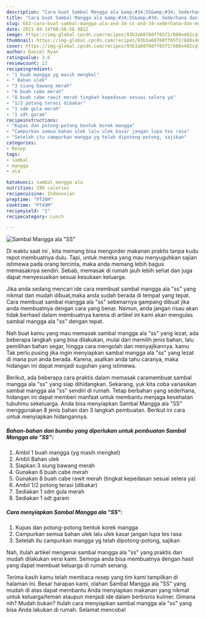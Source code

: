 ```yaml
---
description: "Cara buat Sambal Mangga ala &amp;#34;SS&amp;#34; Sederhana dan Mudah Dibuat"
title: "Cara buat Sambal Mangga ala &amp;#34;SS&amp;#34; Sederhana dan Mudah Dibuat"
slug: 683-cara-buat-sambal-mangga-ala-and-34-ss-and-34-sederhana-dan-mudah-dibuat
date: 2021-04-14T00:56:56.981Z
image: https://img-global.cpcdn.com/recipes/93b3a60760ff65f2/680x482cq70/sambal-mangga-ala-ss-foto-resep-utama.jpg
thumbnail: https://img-global.cpcdn.com/recipes/93b3a60760ff65f2/680x482cq70/sambal-mangga-ala-ss-foto-resep-utama.jpg
cover: https://img-global.cpcdn.com/recipes/93b3a60760ff65f2/680x482cq70/sambal-mangga-ala-ss-foto-resep-utama.jpg
author: Daniel Ryan
ratingvalue: 3.6
reviewcount: 13
recipeingredient:
- "1 buah mangga yg masih mengkel"
- " Bahan ulek"
- "3 siung bawang merah"
- "6 buah cabe merah"
- "8 buah cabe rawit merah tingkat kepedasan sesuai selera ya"
- "1/2 potong terasi dibakar"
- "1 sdm gula merah"
- "1 sdt garam"
recipeinstructions:
- "Kupas dan potong-potong bentuk korek mangga"
- "Campurkan semua bahan ulek lalu ulek kasar jangan lupa tes rasa"
- "Setelah itu campurkan mangga yg telah dipotong-potong, sajikan"
categories:
- Resep
tags:
- sambal
- mangga
- ala

katakunci: sambal mangga ala 
nutrition: 280 calories
recipecuisine: Indonesian
preptime: "PT26M"
cooktime: "PT49M"
recipeyield: "1"
recipecategory: Lunch

---
```



![Sambal Mangga ala &#34;SS&#34;](https://img-global.cpcdn.com/recipes/93b3a60760ff65f2/680x482cq70/sambal-mangga-ala-ss-foto-resep-utama.jpg)

Di waktu  saat ini , kita memang bisa mengorder makanan praktis tanpa kudu repot membuatnya dulu. Tapi, untuk mereka yang mau menyuguhkan sajian istimewa pada orang tercinta, maka anda memang lebih bagus memasaknya sendiri. Sebab, memasak di rumah jauh lebih sehat dan juga dapat menyesuaikan sesuai kesukaan keluarga.

Jika anda sedang mencari ide cara membuat sambal mangga ala &#34;ss&#34; yang nikmat dan mudah dibuat,maka anda sudah berada di tempat yang tepat. Cara membuat sambal mangga ala &#34;ss&#34;  sebenarnya gampang dibuat jika anda membuatnya dengan cara yang benar. Namun, anda jangan risau akan tidak berhasil dalam membuatnya 
karena di artikel ini kami akan mengulas sambal mangga ala &#34;ss&#34; dengan tepat.  



Nah buat kamu yang mau memasak sambal mangga ala &#34;ss&#34; yang lezat, ada beberapa langkah yang bisa dilakukan, mulai dari memilih jenis bahan, lalu pemilihan bahan segar, hingga cara mengolah dan menyajikannya. kamu Tak perlu pusing jika ingin menyiapkan sambal mangga ala &#34;ss&#34; yang lezat di mana pun anda berada. Karena, asalkan anda  tahu caranya, maka hidangan ini dapat menjadi suguhan yang istimewa.

Berikut, ada beberapa cara praktis  dalam memasak caramembuat sambal mangga ala &#34;ss&#34; yang siap dihidangkan. Sekarang, yuk kita coba variasikan sambal mangga ala &#34;ss&#34; sendiri di rumah. Tetap berbahan yang sederhana, hidangan ini dapat memberi manfaat untuk membantu menjaga kesehatan tubuhmu sekeluarga. Anda bisa menyiapkan Sambal Mangga ala &#34;SS&#34; menggunakan 8 jenis bahan dan 3 langkah pembuatan. Berikut ini cara untuk menyiapkan hidangannya.

<!--inarticleads1-->

##### Bahan-bahan dan bumbu yang diperlukan untuk pembuatan Sambal Mangga ala &#34;SS&#34;:

1. Ambil 1 buah mangga (yg masih mengkel)
1. Ambil  Bahan ulek
1. Siapkan 3 siung bawang merah
1. Gunakan 6 buah cabe merah
1. Gunakan 8 buah cabe rawit merah (tingkat kepedasan sesuai selera ya)
1. Ambil 1/2 potong terasi (dibakar)
1. Sediakan 1 sdm gula merah
1. Sediakan 1 sdt garam




<!--inarticleads2-->

##### Cara menyiapkan Sambal Mangga ala &#34;SS&#34;:

1. Kupas dan potong-potong bentuk korek mangga
1. Campurkan semua bahan ulek lalu ulek kasar jangan lupa tes rasa
1. Setelah itu campurkan mangga yg telah dipotong-potong, sajikan




Nah, itulah artikel mengenai  sambal mangga ala &#34;ss&#34;  yang praktis dan mudah dilakukan versi kami. Semoga anda bisa membuatnya dengan hasil yang dapat membuat keluarga di rumah senang. 

Terima kasih kamu telah membaca resep yang tim kami tampilkan di halaman ini. Besar harapan kami, olahan  Sambal Mangga ala &#34;SS&#34; yang mudah di atas dapat membantu Anda menyiapkan makanan yang nikmat untuk keluarga/teman ataupun menjadi ide dalam berbisnis kuliner. Gimana nih? Mudah bukan? Itulah cara menyiapkan sambal mangga ala &#34;ss&#34; yang bisa Anda lakukan di rumah. Selamat mencoba!

